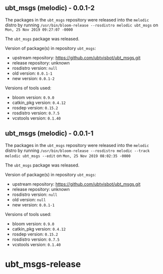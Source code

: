 ## ubt_msgs (melodic) - 0.0.1-2

The packages in the `ubt_msgs` repository were released into the `melodic` distro by running `/usr/bin/bloom-release --rosdistro melodic ubt_msgs` on `Mon, 25 Nov 2019 09:27:07 -0000`

The `ubt_msgs` package was released.

Version of package(s) in repository `ubt_msgs`:

- upstream repository: https://github.com/ubtvisbot/ubt_msgs.git
- release repository: unknown
- rosdistro version: `null`
- old version: `0.0.1-1`
- new version: `0.0.1-2`

Versions of tools used:

- bloom version: `0.9.0`
- catkin_pkg version: `0.4.12`
- rosdep version: `0.15.2`
- rosdistro version: `0.7.5`
- vcstools version: `0.1.40`


## ubt_msgs (melodic) - 0.0.1-1

The packages in the `ubt_msgs` repository were released into the `melodic` distro by running `/usr/bin/bloom-release --rosdistro melodic --track melodic ubt_msgs --edit` on `Mon, 25 Nov 2019 08:02:35 -0000`

The `ubt_msgs` package was released.

Version of package(s) in repository `ubt_msgs`:

- upstream repository: https://github.com/ubtvisbot/ubt_msgs.git
- release repository: unknown
- rosdistro version: `null`
- old version: `null`
- new version: `0.0.1-1`

Versions of tools used:

- bloom version: `0.9.0`
- catkin_pkg version: `0.4.12`
- rosdep version: `0.15.2`
- rosdistro version: `0.7.5`
- vcstools version: `0.1.40`


# ubt_msgs-release